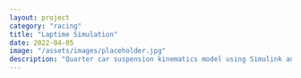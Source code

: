 ```yaml
---
layout: project
category: "racing"
title: "Laptime Simulation"
date: 2022-04-05
image: "/assets/images/placeholder.jpg"
description: "Quarter car suspension kinematics model using Simulink and Simscape"
---
```


